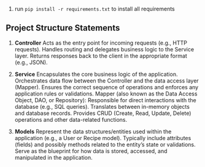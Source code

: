 1. run `pip install -r requirements.txt` to install all requirements

## Project Structure Statements
1. **Controller**
Acts as the entry point for incoming requests (e.g., HTTP requests).
Handles routing and delegates business logic to the Service layer.
Returns responses back to the client in the appropriate format (e.g., JSON).

2. **Service**
Encapsulates the core business logic of the application.
Orchestrates data flow between the Controller and the data access layer (Mapper).
Ensures the correct sequence of operations and enforces any application rules or validations.
Mapper (also known as the Data Access Object, DAO, or Repository):
Responsible for direct interactions with the database (e.g., SQL queries).
Translates between in-memory objects and database records.
Provides CRUD (Create, Read, Update, Delete) operations and other data-related functions.

3. **Models**
Represent the data structures/entities used within the application (e.g., a User or Recipe model).
Typically include attributes (fields) and possibly methods related to the entity’s state or validations.
Serve as the blueprint for how data is stored, accessed, and manipulated in the application.